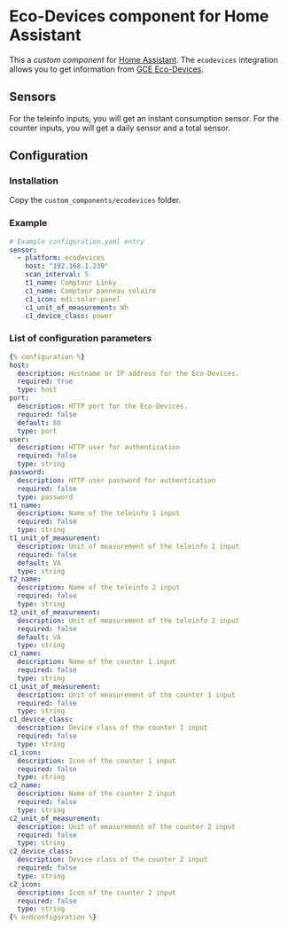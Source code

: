 # Eco-Devices component for Home Assistant

This a *custom component* for [Home Assistant](https://www.home-assistant.io/). 
The `ecodevices` integration allows you to get information from [GCE Eco-Devices](http://gce-electronics.com/fr/carte-relais-ethernet-module-rail-din/409-teleinformation-ethernet-ecodevices.html).

## Sensors

For the teleinfo inputs, you will get an instant consumption sensor.
For the counter inputs, you will get a daily sensor and a total sensor.

## Configuration
### Installation

Copy the `custom_components/ecodevices` folder.

### Example

```yaml
# Example configuration.yaml entry
sensor:
  - platform: ecodevices
    host: "192.168.1.239"
    scan_interval: 5
    t1_name: Compteur Linky
    c1_name: Compteur panneau solaire
    c1_icon: mdi:solar-panel
    c1_unit_of_measurement: Wh
    c1_device_class: power
```

### List of configuration parameters

```yaml
{% configuration %}
host:
  description: Hostname or IP address for the Eco-Devices.
  required: true
  type: host
port:
  description: HTTP port for the Eco-Devices.
  required: false
  default: 80
  type: port
user:
  description: HTTP user for authentication
  required: false
  type: string
password:
  description: HTTP user password for authentication
  required: false
  type: password
t1_name:
  description: Name of the teleinfo 1 input
  required: false
  type: string
t1_unit_of_measurement:
  description: Unit of measurement of the teleinfo 1 input
  required: false
  default: VA
  type: string
t2_name:
  description: Name of the teleinfo 2 input
  required: false
  type: string
t2_unit_of_measurement:
  description: Unit of measurement of the teleinfo 2 input
  required: false
  default: VA
  type: string
c1_name:
  description: Name of the counter 1 input
  required: false
  type: string
c1_unit_of_measurement:
  description: Unit of measurement of the counter 1 input
  required: false
  type: string
c1_device_class:
  description: Device class of the counter 1 input
  required: false
  type: string
c1_icon:
  description: Icon of the counter 1 input
  required: false
  type: string
c2_name:
  description: Name of the counter 2 input
  required: false
  type: string
c2_unit_of_measurement:
  description: Unit of measurement of the counter 2 input
  required: false
  type: string
c2_device_class:
  description: Device class of the counter 2 input
  required: false
  type: string
c2_icon:
  description: Icon of the counter 2 input
  required: false
  type: string
{% endconfiguration %}
```
